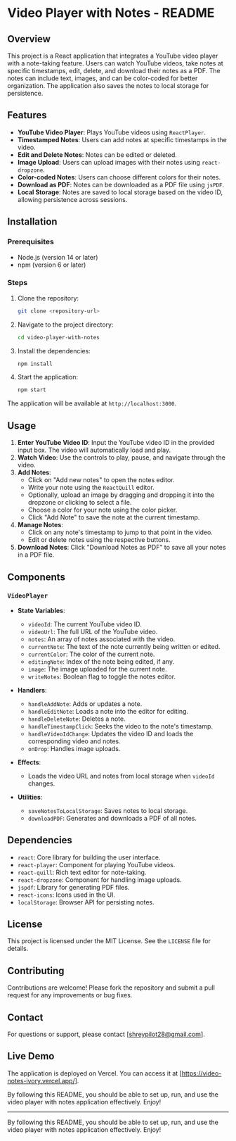# Video Player with Notes - README

## Overview

This project is a React application that integrates a YouTube video player with a note-taking feature. Users can watch YouTube videos, take notes at specific timestamps, edit, delete, and download their notes as a PDF. The notes can include text, images, and can be color-coded for better organization. The application also saves the notes to local storage for persistence.

## Features

- **YouTube Video Player**: Plays YouTube videos using `ReactPlayer`.
- **Timestamped Notes**: Users can add notes at specific timestamps in the video.
- **Edit and Delete Notes**: Notes can be edited or deleted.
- **Image Upload**: Users can upload images with their notes using `react-dropzone`.
- **Color-coded Notes**: Users can choose different colors for their notes.
- **Download as PDF**: Notes can be downloaded as a PDF file using `jsPDF`.
- **Local Storage**: Notes are saved to local storage based on the video ID, allowing persistence across sessions.

## Installation

### Prerequisites

- Node.js (version 14 or later)
- npm (version 6 or later)

### Steps

1. Clone the repository:
   ```bash
   git clone <repository-url>
   ```

2. Navigate to the project directory:
   ```bash
   cd video-player-with-notes
   ```

3. Install the dependencies:
   ```bash
   npm install
   ```

4. Start the application:
   ```bash
   npm start
   ```

The application will be available at `http://localhost:3000`.

## Usage

1. **Enter YouTube Video ID**: Input the YouTube video ID in the provided input box. The video will automatically load and play.
2. **Watch Video**: Use the controls to play, pause, and navigate through the video.
3. **Add Notes**:
   - Click on "Add new notes" to open the notes editor.
   - Write your note using the `ReactQuill` editor.
   - Optionally, upload an image by dragging and dropping it into the dropzone or clicking to select a file.
   - Choose a color for your note using the color picker.
   - Click "Add Note" to save the note at the current timestamp.
4. **Manage Notes**:
   - Click on any note's timestamp to jump to that point in the video.
   - Edit or delete notes using the respective buttons.
5. **Download Notes**: Click "Download Notes as PDF" to save all your notes in a PDF file.

## Components

### `VideoPlayer`

- **State Variables**:
  - `videoId`: The current YouTube video ID.
  - `videoUrl`: The full URL of the YouTube video.
  - `notes`: An array of notes associated with the video.
  - `currentNote`: The text of the note currently being written or edited.
  - `currentColor`: The color of the current note.
  - `editingNote`: Index of the note being edited, if any.
  - `image`: The image uploaded for the current note.
  - `writeNotes`: Boolean flag to toggle the notes editor.

- **Handlers**:
  - `handleAddNote`: Adds or updates a note.
  - `handleEditNote`: Loads a note into the editor for editing.
  - `handleDeleteNote`: Deletes a note.
  - `handleTimestampClick`: Seeks the video to the note's timestamp.
  - `handleVideoIdChange`: Updates the video ID and loads the corresponding video and notes.
  - `onDrop`: Handles image uploads.

- **Effects**:
  - Loads the video URL and notes from local storage when `videoId` changes.

- **Utilities**:
  - `saveNotesToLocalStorage`: Saves notes to local storage.
  - `downloadPDF`: Generates and downloads a PDF of all notes.

## Dependencies

- `react`: Core library for building the user interface.
- `react-player`: Component for playing YouTube videos.
- `react-quill`: Rich text editor for note-taking.
- `react-dropzone`: Component for handling image uploads.
- `jspdf`: Library for generating PDF files.
- `react-icons`: Icons used in the UI.
- `localStorage`: Browser API for persisting notes.

## License

This project is licensed under the MIT License. See the `LICENSE` file for details.

## Contributing

Contributions are welcome! Please fork the repository and submit a pull request for any improvements or bug fixes.

## Contact

For questions or support, please contact [shreypilot28@gmail.com].

## Live Demo
The application is deployed on Vercel. You can access it at [https://video-notes-ivory.vercel.app/].

By following this README, you should be able to set up, run, and use the video player with notes application effectively. Enjoy!

---

By following this README, you should be able to set up, run, and use the video player with notes application effectively. Enjoy!
